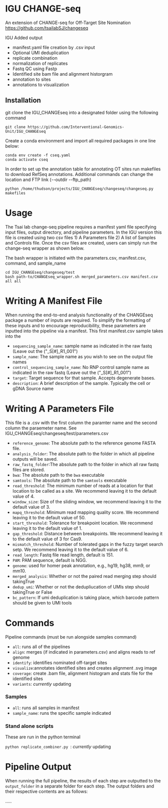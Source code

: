 # IGU CHANGE-seq
 An extension of CHANGE-seq for Off-Target Site Nomination
 https://github.com/tsailabSJ/changeseq
 
IGU Added output

* manifest.yaml file creation by .csv input
* Optional UMI deduplication
* replicate combination
* normalization of replicates
* Fastq QC using Fastp
* Identified site bam file and alignment historgram
* annotation to sites
* annotations to visualization 


 ## Installation
 git clone the IGU_CHANGEseq into a designated folder using the following command
 
 ```
 git clone https://github.com/Interventional-Genomics-Unit/IGU_CHANGEseq
 ```
 
 Create a conda environment and import all required packages in one line below:
 
 ```
 conda env create -f cseq.yaml
 conda activate cseq
 ```

In order to set up the annotation table for annotating OT sites run makefiles to download RefSeq annotations. Additional commands can change the location and FTP link (--outdir --ftp_path)

```
python /home/thudson/projects/IGU_CHANGEseq/changeseq/changeseq.py makefiles
```
 
# Usage

The Tsai lab change-seq pipeline requires a manifest yaml file specifying input files, output directory, and pipeline parameters. In the IGU version this file is created using two csv files 1) A Parameters file 2) A list of Samples and Controls file. Once the csv files are created, users can simply run the change-seq wrapper as shown below. 


The bash wrapper is initiated with the parameters.csv, manifest.csv, command, and sample_name

```
cd IGU_CHANGEseq/changeseq/test
bash path-to/CHANGEseq_wrapper.sh merged_parameters.csv manifest.csv all all
```

# Writing A Manifest File
When running the end-to-end analysis functionality of the CHANGEseq package a number of inputs are required. To simplify the formatting of these inputs and to encourage reproducibility, these parameters are inputted into the pipeline via a manifest. This first manifest.csv sample takes into the 


- `sequencing_sample_name`: sample name as indicated in the raw fastq (Leave out the ("_S[#]_R1_001")
- `sample_name`: The sample name as you wish to see on the output file names  
- `control_sequencing_sample_name`: No RNP control sample name as indicated in the raw fastq (Leave out the ("_S[#]_R1_001")
- `target`: Target sequence for that sample. Accepts degenerate bases.
- `description`: A brief description of the sample. Typically the cell or gDNA Source name
     

 # Writing A Parameters File
 This file is a .csv with the first column the paramter name and the second column the paraemeter name. See IGU_CHANGEseq/changeseq/test/parameters.csv

- `reference_genome`: The absolute path to the reference genome FASTA file.
- `analysis_folder`: The absolute path to the folder in which all pipeline outputs will be saved.
- `raw_fastq_folder`:The absolute path to the folder in which all raw fastq files are stored.
- `bwa`: The absolute path to the `bwa` executable
- `samtools`: The absolute path to the `samtools` executable
- `read_threshold`: The minimum number of reads at a location for that location to be called as a site. We recommend leaving it to the default value of 4.
- `window_size`: Size of the sliding window, we recommend leaving it to the default value of 3.
- `mapq_threshold`: Minimum read mapping quality score. We recommend leaving it to the default value of 50.
- `start_threshold`: Tolerance for breakpoint location. We recommend leaving it to the default value of 1.
- `gap_threshold`: Distance between breakpoints. We recommend leaving it to the default value of 3 for Cas9.
- `mismatch_threshold`: Number of tolerated gaps in the fuzzy target search setp. We recommend leaving it to the default value of 6.
- `read_length`: Fastq file read length, default is 151.
- `PAM`: PAM sequence, default is NGG.
- `genome`: used for homer peak annotation, e.g., hg19, hg38, mm9, or mm10.
- `merged_analysis`: Whether or not the paired read merging step should takingTrue
- `dedup_umi`: Whether or not the dedupliucation of UMIs step should takingTrue or False
- `bc_pattern`: If umi deduplication is taking place, which barcode pattern should be given to UMI tools

# Commands

 Pipeline commands (must be run alongside samples command)

- `all`: runs all of the pipelines
- `align`: merges (if indicated in parameters.csv) and aligns reads to ref genome
- `identify`: identifies nominated off-target sites
- `visualize`:annotates identified sites and creates alignment .svg image
- `coverage`: create .bam file, alignment histogram and stats file for the identified sites
- `variants`: *currently* updating 

### Samples

- `all`: runs all samples in manifest
- `sample_name`: runs the specific sample indicated

### Stand alone scripts

These are run in the python terminal

`python replicate_combiner.py `: *currently* updating


# Pipeline Output
When running the full pipeline, the results of each step are outputted to the `output_folder` in a separate folder for each step. The output folders and their respective contents are as follows:

.....